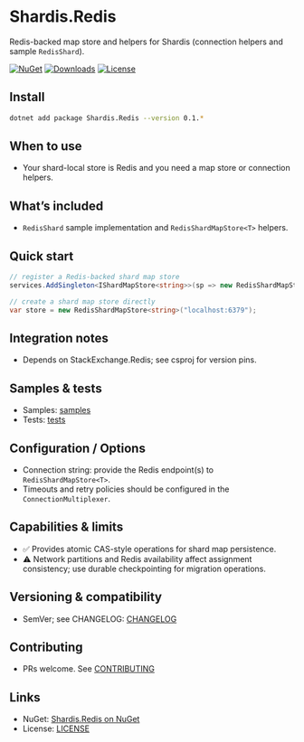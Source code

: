 # Shardis.Redis

Redis-backed map store and helpers for Shardis (connection helpers and sample `RedisShard`).

[![NuGet](https://img.shields.io/nuget/v/Shardis.Redis.svg)](https://www.nuget.org/packages/Shardis.Redis/)
[![Downloads](https://img.shields.io/nuget/dt/Shardis.Redis.svg)](https://www.nuget.org/packages/Shardis.Redis/)
[![License](https://img.shields.io/badge/license-MIT-blue.svg)](https://github.com/veggerby/shardis/blob/main/LICENSE)

## Install

```bash
dotnet add package Shardis.Redis --version 0.1.*
```

## When to use

- Your shard-local store is Redis and you need a map store or connection helpers.

## What’s included

- `RedisShard` sample implementation and `RedisShardMapStore<T>` helpers.

## Quick start

```csharp
// register a Redis-backed shard map store
services.AddSingleton<IShardMapStore<string>>(sp => new RedisShardMapStore<string>("localhost:6379"));

// create a shard map store directly
var store = new RedisShardMapStore<string>("localhost:6379");
```

## Integration notes

- Depends on StackExchange.Redis; see csproj for version pins.

## Samples & tests

- Samples: [samples](https://github.com/veggerby/shardis/tree/main/samples)
- Tests: [tests](https://github.com/veggerby/shardis/tree/main/test)

## Configuration / Options

- Connection string: provide the Redis endpoint(s) to `RedisShardMapStore<T>`.
- Timeouts and retry policies should be configured in the `ConnectionMultiplexer`.

## Capabilities & limits

- ✅ Provides atomic CAS-style operations for shard map persistence.
- ⚠️ Network partitions and Redis availability affect assignment consistency; use durable checkpointing for migration operations.

## Versioning & compatibility

- SemVer; see CHANGELOG: [CHANGELOG](https://github.com/veggerby/shardis/blob/main/CHANGELOG.md)

## Contributing

- PRs welcome. See [CONTRIBUTING](https://github.com/veggerby/shardis/blob/main/CONTRIBUTING.md)

## Links

- NuGet: [Shardis.Redis on NuGet](https://www.nuget.org/packages/Shardis.Redis/)
- License: [LICENSE](https://github.com/veggerby/shardis/blob/main/LICENSE)
